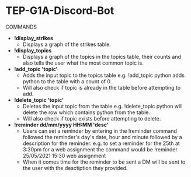 # TEP-G1A-Discord-Bot

COMMANDS
- **!display_strikes**
    - Displays a graph of the strikes table.
- **!display_topics**
    - Displays a graph of the topics in the topics table, their counts and also tells the user what the most common topic is.
- **!add_topic 'topic'**
    - Adds the input topic to the topics table e.g. !add_topic python adds python to the table with a count of 0.
    - Will also check if topic is already in the table before attempting to add.
- **!delete_topic 'topic'**
    - Deletes the input topic from the table e.g. !delete_topic python will delete the row which contains python from the table.
    - Will also check if topic exists before attempting to delete.
- **!reminder dd/mm/yyyy HH:MM 'desc'**
    - Users can set a reminder by entering in the !reminder command followed the reminder's day's date, hour and minute followed by a description for the reminder. e.g. to set a reminder for the 25th at 3:30pm for a web assignment the command would be !reminder 25/05/2021 15:30 web assignment
    - When it comes time for the reminder to be sent a DM will be sent to the user with the desctiption they provided.
